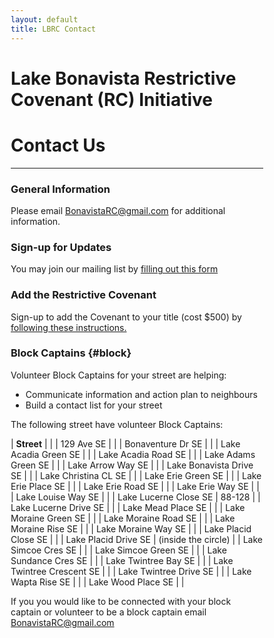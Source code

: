 ```yaml
---
layout: default
title: LBRC Contact
---
```




<html>
<head>
<meta name="viewport" content="width=device-width, initial-scale=1">
<style>
* {
  box-sizing: border-box;
}



p {
	padding-left: 2rem;
}



h1 {
  text-align: center;
}

blockquote {
	background-color: #FFFF00;
}

table {
	margin-left: 3rem;
	margin-bottom: 1rem;
}

tr {
	border-bottom: 1px solid lightgrey;
}

td {
	padding: .3rem;
}

</style>
</head>
</html>


# Lake Bonavista Restrictive Covenant (RC) Initiative
# Contact Us

---


### General Information

Please email [BonavistaRC@gmail.com](mailto:BonavistaRC@gmail.com) for additional information.

### Sign-up for Updates

You may join our mailing list by [filling out this form](../mailinglist)


### Add the Restrictive Covenant

Sign-up to add the Covenant to your title (cost $500) by [following these instructions.](../faq#rcsign)

### Block Captains {#block}

Volunteer Block Captains for your street are helping:
* Communicate information and action plan to neighbours
* Build a contact list for your street

The following street have volunteer Block Captains:

| **Street** | |
| 129 Ave SE | |
| Bonaventure Dr SE | |
| Lake Acadia Green SE | |
| Lake Acadia Road SE | |
| Lake Adams Green SE | |
| Lake Arrow Way SE | |
| Lake Bonavista Drive SE | |
| Lake Christina CL SE | |
| Lake Erie Green SE | |
| Lake Erie Place SE | |
| Lake Erie Road SE | |
| Lake Erie Way SE | |
| Lake Louise Way SE | |
| Lake Lucerne Close SE | 88-128 |
| Lake Lucerne Drive SE | |
| Lake Mead Place SE | |
| Lake Moraine Green SE | |
| Lake Moraine Road SE | |
| Lake Moraine Rise SE | |
| Lake Moraine Way SE | |
| Lake Placid Close SE | |
| Lake Placid Drive SE | (inside the circle) |
| Lake Simcoe Cres SE | |
| Lake Simcoe Green SE | |
| Lake Sundance Cres SE | |
| Lake Twintree Bay SE | |
| Lake Twintree Crescent SE | |
| Lake Twintree Drive SE | |
| Lake Wapta Rise SE | |
| Lake Wood Place SE | |

If you you would like to be connected with your block captain or volunteer to be a block captain email [BonavistaRC@gmail.com](mailto:BonavistaRC@gmail.com)







